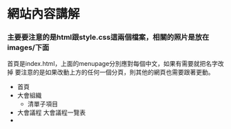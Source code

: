 # 網站內容講解
### 主要要注意的是html跟style.css這兩個檔案，相關的照片是放在images/下面

首頁是index.html，上面的menupage分別應對每個中文，如果有需要就把名字改掉
要注意的是如果改動上方的任何一個分頁，則其他的網頁也需要跟著更動。

- 首頁
- 大會組織
	- 清單子項目
- 大會議程
	大會議程一覽表
- 
